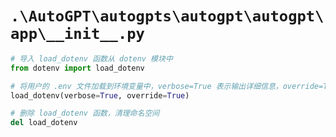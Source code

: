 # `.\AutoGPT\autogpts\autogpt\autogpt\app\__init__.py`

```py
# 导入 load_dotenv 函数从 dotenv 模块中
from dotenv import load_dotenv

# 将用户的 .env 文件加载到环境变量中，verbose=True 表示输出详细信息，override=True 表示覆盖已存在的环境变量
load_dotenv(verbose=True, override=True)

# 删除 load_dotenv 函数，清理命名空间
del load_dotenv
```